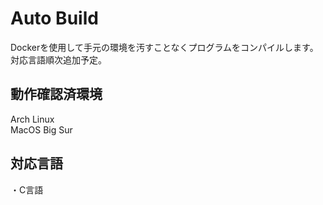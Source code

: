# Auto Build  
Dockerを使用して手元の環境を汚すことなくプログラムをコンパイルします。  
対応言語順次追加予定。  

## 動作確認済環境  
Arch Linux  
MacOS Big Sur  

## 対応言語  
・C言語
